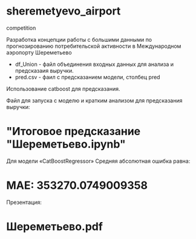 # sheremetyevo_airport
competition

Разработка концепции работы с большими данными по прогнозированию потребительской активности в Международном аэропорту Шереметьево

- df_Union - файл объединения входных данных для анализа и предсказаия выручки.
- pred.csv - фаил с предсказанием модели, столбец pred

Использование catboost для предсказания.

Файл для запуска с моделю и кратким анализом для предсказания выручки: 

# "Итоговое предсказание "Шереметьево.ipynb"

Для модели «CatBoostRegressor» Средняя абсолютная ошибка равна:
# MAE: 353270.0749009358


Презентация:

# Шереметьево.pdf
